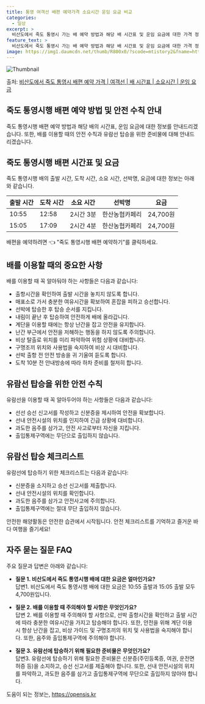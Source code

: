 ```yaml
---
title: 통영 여객선 배편 예약가격 소요시간 운임 요금 비교
categories:
  - 일상
excerpt: >
  비산도에서 죽도 통영시 가는 배 예약 방법과 해당 배 시간표 및 운임 요금에 대한 가격 정보를 안내 드리겠습니다. 안전하고 재밋는 죽도 통영시행 여행을 위해 아래 정보 참고하시기 바랍니다. 죽도 통영시행 배편 예약하기 👈 클릭비산도에서 죽도 통영시행 배 시간표출발 시간도착 시간소요 시간선박명요금10:5512:582시간 3분한산농협카페리24,700원15:0517:092시간 4분한산농협카페리24,700원죽도 통영시행 배편 예약하기 👈 클릭비산도에서 죽도 통영시행 여객선 탑승 시 이용수칙배를 이용할 때 꼭 알아둬야 할 사항들은 다음과 같습니다:1) 비산도에서 죽도 통영시행 배 출항시간을 확인하여 출발 시간을 놓치지 않도록 합니다.2) 미리 매표소로 가서 충분한 여유시간을 확보하여 혼잡을 피하고 승선합니다.3)..
feature_text: >
  비산도에서 죽도 통영시 가는 배 예약 방법과 해당 배 시간표 및 운임 요금에 대한 가격 정보를 안내 드리겠습니다. 안전하고 재밋는 죽도 통영시행 여행을 위해 아래 정보 참고하시기 바랍니다. 죽도 통영시행 배편 예약하기 👈 클릭비산도에서 죽도 통영시행 배 시간표출발 시간도착 시간소요 시간선박명요금10:5512:582시간 3분한산농협카페리24,700원15:0517:092시간 4분한산농협카페리24,700원죽도 통영시행 배편 예약하기 👈 클릭비산도에서 죽도 통영시행 여객선 탑승 시 이용수칙배를 이용할 때 꼭 알아둬야 할 사항들은 다음과 같습니다:1) 비산도에서 죽도 통영시행 배 출항시간을 확인하여 출발 시간을 놓치지 않도록 합니다.2) 미리 매표소로 가서 충분한 여유시간을 확보하여 혼잡을 피하고 승선합니다.3)..
image: https://img1.daumcdn.net/thumb/R800x0/?scode=mtistory2&fname=https%3A%2F%2Fblog.kakaocdn.net%2Fdn%2FPvhop%2FbtsHB32dSx1%2FkkZk1bSQojOuDPDJCrxJQk%2Fimg.webp
---
```


![Thumbnail](https://img1.daumcdn.net/thumb/R800x0/?scode=mtistory2&fname=https%3A%2F%2Fblog.kakaocdn.net%2Fdn%2FPvhop%2FbtsHB32dSx1%2FkkZk1bSQojOuDPDJCrxJQk%2Fimg.webp)

<p>출처: <a href="https://opensis.kr/entry/%EB%B9%84%EC%82%B0%EB%8F%84%EC%97%90%EC%84%9C-%EC%A3%BD%EB%8F%84-%ED%86%B5%EC%98%81%EC%8B%9C-%EB%B0%B0%ED%8E%B8-%EC%98%88%EC%95%BD-%EA%B0%80%EA%B2%A9-%EC%97%AC%EA%B0%9D%EC%84%A0-%EB%B0%B0-%EC%8B%9C%EA%B0%84%ED%91%9C-%EC%86%8C%EC%9A%94%EC%8B%9C%EA%B0%84-%EC%9A%B4%EC%9E%84-%EC%9A%94%EA%B8%88" rel="dofollow">비산도에서 죽도 통영시 배편 예약 가격 | 여객선 | 배 시간표 | 소요시간 | 운임 요금</a> </p>

## 죽도 통영시행 배편 예약 방법 및 안전 수칙 안내

죽도 통영시행 배편 예약 방법과 해당 배의 시간표, 운임 요금에 대한 정보를 안내드리겠습니다. 또한, 배를 이용할 때의 안전 수칙과 유람선
탑승을 위한 준비물에 대해 안내드리겠습니다.

## 죽도 통영시행 배편 시간표 및 요금

죽도 통영시행 배의 출발 시간, 도착 시간, 소요 시간, 선박명, 요금에 대한 정보는 아래와 같습니다.

**출발 시간** | **도착 시간** | **소요 시간** | **선박명** | **요금**  
---|---|---|---|---  
10:55 | 12:58 | 2시간 3분 | 한산농협카페리 | 24,700원  
15:05 | 17:09 | 2시간 4분 | 한산농협카페리 | 24,700원  
  
배편을 예약하려면 👈 "죽도 통영시행 배편 예약하기"를 클릭하세요.

## 배를 이용할 때의 중요한 사항

배를 이용할 때 꼭 알아둬야 하는 사항들은 다음과 같습니다:

  * 출항시간을 확인하여 출발 시간을 놓치지 않도록 합니다.
  * 매표소로 가서 충분한 여유시간을 확보하여 혼잡을 피하고 승선합니다.
  * 선박에 탑승한 후 탑승 순서를 지킵니다.
  * 내림이 끝난 후 탑승하여 안전하게 배에 올라갑니다.
  * 계단을 이용할 때에는 항상 난간을 잡고 안전을 유지합니다.
  * 난간 부근에서 안전을 저해하는 행동을 하지 않도록 주의합니다.
  * 비상 탈출로 위치를 미리 파악하여 위험 상황에 대비합니다.
  * 구명조끼 위치와 사용법을 숙지하여 비상 시 대비합니다.
  * 선박 출항 전 안전 방송을 귀 기울여 듣도록 합니다.
  * 도착 10분 전 안내방송에 따라 하차 준비를 철저히 합니다.

## 유람선 탑승을 위한 안전 수칙

유람선을 이용할 때 꼭 알아두어야 하는 사항들은 다음과 같습니다:

  * 선선 승선 신고서를 작성하고 신분증을 제시하여 안전을 확보합니다.
  * 선내 안전시설의 위치를 인지하여 긴급 상황에 대비합니다.
  * 과도한 음주를 삼가고, 안전 사고로부터 자신을 지킵니다.
  * 출입통제구역에는 무단으로 출입하지 않습니다.

## 유람선 탑승 체크리스트

유람선에 탑승하기 위한 체크리스트는 다음과 같습니다:

  * 신분증을 소지하고 승선 신고서를 제출합니다.
  * 선내 안전시설의 위치를 확인합니다.
  * 과도한 음주를 삼가고 안전사고에 주의합니다.
  * 출입통제구역에는 절대 무단 출입하지 않습니다.

안전한 해양활동은 안전한 습관에서 시작됩니다. 안전 체크리스트를 기억하고 즐거운 바다 여행을 즐기세요!

## 자주 묻는 질문 FAQ

주요 질문과 답변은 아래와 같습니다:

  * **질문 1. 비산도에서 죽도 통영시행 배에 대한 요금은 얼마인가요?**  
답변1. 비산도에서 죽도 통영시행 배에 대한 요금은 10:55 출발과 15:05 출발 모두 4,700원입니다.

  * **질문 2. 배를 이용할 때 주의해야 할 사항은 무엇인가요?**  
답변 2. 배를 이용할 때 주의해야 할 사항으로, 선박 출항시간을 확인하고 출발 시간에 따라 충분한 여유시간을 가지고 탑승해야 합니다.
또한, 안전을 위해 계단 이용 시 항상 난간을 잡고, 비상 가이드 및 구명조끼의 위치 및 사용법을 숙지해야 합니다. 또한, 음주와
출입통제구역에 주의해야 합니다.

  * **질문 3. 유람선에 탑승하기 위해 필요한 준비물은 무엇인가요?**  
답변3. 유람선에 탑승하기 위해 필요한 준비물은 신분증(주민등록증, 여권, 운전면허증 등)을 소지하고, 승선 신고서를 제출해야 합니다.
또한, 선내 안전시설의 위치를 파악하고, 과도한 음주를 삼가고 출입통제구역에 무단으로 출입하지 않아야 합니다.

 

도움이 되는 정보는, <a href="https://opensis.kr" rel="dofollow">https://opensis.kr</a>


